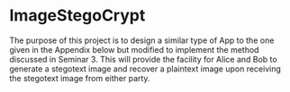 # ImageStegoCrypt
The purpose of this project is to design a similar type of App to the one given in the Appendix below but modified to implement the method discussed in Seminar 3. This will provide the facility for Alice and Bob to generate a stegotext image and recover a plaintext image upon receiving the stegotext image from either party.
